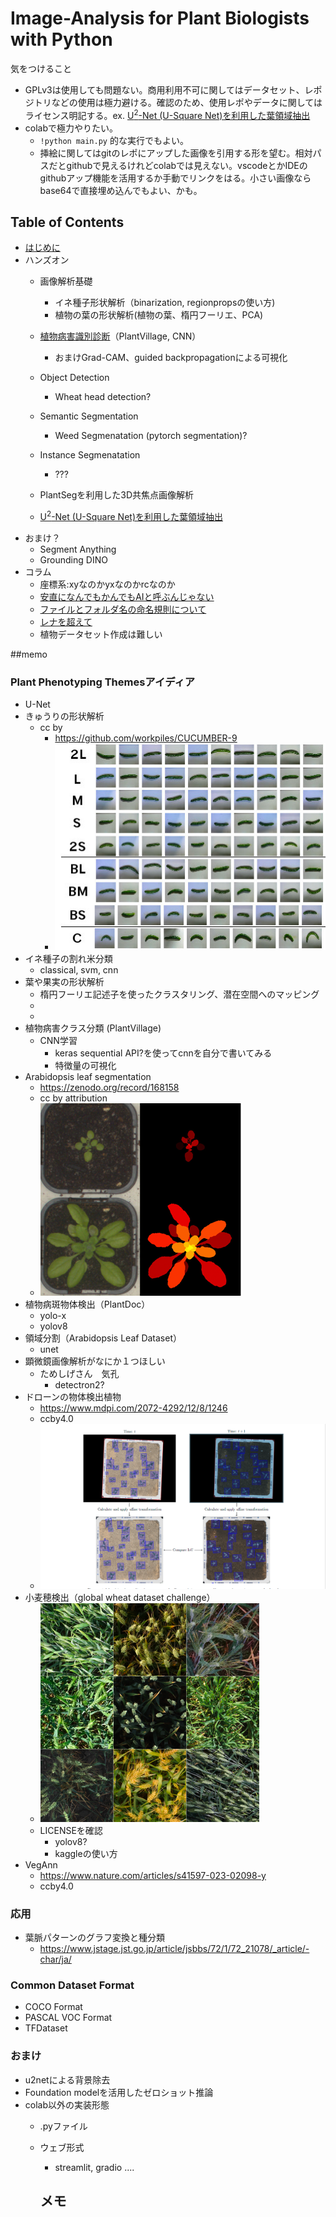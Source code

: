 # Image-Analysis for Plant Biologists with Python

気をつけること
- GPLv3は使用しても問題ない。商用利用不可に関してはデータセット、レポジトリなどの使用は極力避ける。確認のため、使用レポやデータに関してはライセンス明記する。ex. [U<sup>2</sup>-Net (U-Square Net)を利用した葉領域抽出](notebooks/u2netp.ipynb)
- colabで極力やりたい。
  - ```!python main.py``` 的な実行でもよい。
  - 挿絵に関してはgitのレポにアップした画像を引用する形を望む。相対パスだとgithubで見えるけれどcolabでは見えない。vscodeとかIDEのgithubアップ機能を活用するか手動でリンクをはる。小さい画像ならbase64で直接埋め込んでもよい、かも。  

## Table of Contents
- [はじめに](columns/introduction.md)
- ハンズオン
  - 画像解析基礎
    - イネ種子形状解析（binarization, regionpropsの使い方)
    - 植物の葉の形状解析(植物の葉、楕円フーリエ、PCA)
  - [植物病害識別診断](notebooks/plantvilllage.ipynb)（PlantVillage, CNN）
    - おまけGrad-CAM、guided backpropagationによる可視化
  - Object Detection
    - Wheat head detection?
  - Semantic Segmentation
    - Weed Segmenatation (pytorch segmentation)?
  - Instance Segmenatation
    - ???

  - PlantSegを利用した3D共焦点画像解析
  - [U<sup>2</sup>-Net (U-Square Net)を利用した葉領域抽出](notebooks/u2netp.ipynb)
- おまけ？
  - Segment Anything
  - Grounding DINO
- コラム
  - 座標系:xyなのかyxなのかrcなのか
  - [安直になんでもかんでもAIと呼ぶんじゃない](columns/using_the_term_AI.md)
  - [ファイルとフォルダ名の命名規則について](columns/file_name.md)
  - [レナを超えて](columns/lenna.md)
  - 植物データセット作成は難しい




##memo

### Plant Phenotyping Themesアイディア
- U-Net
- きゅうりの形状解析
  - cc by
    - https://github.com/workpiles/CUCUMBER-9
    - ![img_3.png](assets/img_3.png)
- イネ種子の割れ米分類
  - classical, svm, cnn
- 葉や果実の形状解析
  - 楕円フーリエ記述子を使ったクラスタリング、潜在空間へのマッピング
  - 
  - 
- 植物病害クラス分類 (PlantVillage)
  - CNN学習
    - keras sequential API?を使ってcnnを自分で書いてみる
    - 特徴量の可視化
- Arabidopsis leaf segmentation
  - https://zenodo.org/record/168158
  - cc by attribution
  - ![img_2.png](assets/img_2.png)
- 植物病斑物体検出（PlantDoc）
  - yolo-x
  - yolov8
- 領域分割（Arabidopsis Leaf Dataset）
  - unet
- 顕微鏡画像解析がなにか１つほしい
  - ためしげさん　気孔
    - detectron2?
- ドローンの物体検出植物
  - https://www.mdpi.com/2072-4292/12/8/1246
  - ccby4.0
  - ![img.png](assets/img.png)
- 小麦穂検出（global wheat dataset challenge）
  - ![img_1.png](assets/img_1.png)
  - LICENSEを確認
    - yolov8? 
    - kaggleの使い方
- VegAnn
  - https://www.nature.com/articles/s41597-023-02098-y
  - ccby4.0
### 応用
- 葉脈パターンのグラフ変換と種分類
  - https://www.jstage.jst.go.jp/article/jsbbs/72/1/72_21078/_article/-char/ja/

### Common Dataset Format
- COCO Format
- PASCAL VOC Format
- TFDataset

### おまけ
- u2netによる背景除去
- Foundation modelを活用したゼロショット推論
- colab以外の実装形態
  - .pyファイル
  - ウェブ形式
    - streamlit, gradio ....


    メモ
    - 